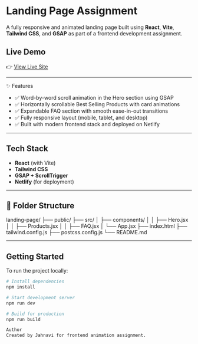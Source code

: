 # Landing Page Assignment

A fully responsive and animated landing page built using **React**, **Vite**, **Tailwind CSS**, and **GSAP** as part of a frontend development assignment.

## Live Demo

👉 [View Live Site](https://landing-page-assignment-final.netlify.app/)

---

  ✨ Features

- ✅ Word-by-word scroll animation in the Hero section using GSAP
- ✅ Horizontally scrollable Best Selling Products with card animations
- ✅ Expandable FAQ section with smooth ease-in-out transitions
- ✅ Fully responsive layout (mobile, tablet, and desktop)
- ✅ Built with modern frontend stack and deployed on Netlify

---

## Tech Stack

- **React** (with Vite)
- **Tailwind CSS**
- **GSAP + ScrollTrigger**
- **Netlify** (for deployment)

---

## 📂 Folder Structure
landing-page/
├── public/
├── src/
│ ├── components/
│ │ ├── Hero.jsx
│ │ ├── Products.jsx
│ │ ├── FAQ.jsx
│ └── App.jsx
├── index.html
├── tailwind.config.js
├── postcss.config.js
└── README.md

---

## Getting Started

To run the project locally:

```bash
# Install dependencies
npm install

# Start development server
npm run dev

# Build for production
npm run build

Author
Created by Jahnavi for frontend animation assignment.


